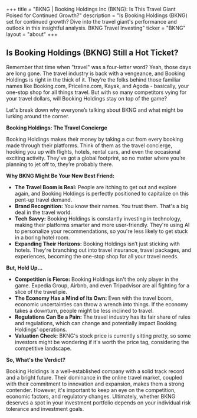 +++
title = "BKNG |  Booking Holdings Inc (BKNG): Is This Travel Giant Poised for Continued Growth?"
description = "Is Booking Holdings (BKNG) set for continued growth? Dive into the travel giant's performance and outlook in this insightful analysis. BKNG Travel Investing"
ticker = "BKNG"
layout = "about"
+++

        


## Is Booking Holdings (BKNG) Still a Hot Ticket? 

Remember that time when "travel" was a four-letter word? Yeah, those days are long gone. The travel industry is back with a vengeance, and Booking Holdings is right in the thick of it. They’re the folks behind those familiar names like Booking.com, Priceline.com, Kayak, and Agoda - basically, your one-stop shop for all things travel. But with so many competitors vying for your travel dollars, will Booking Holdings stay on top of the game? 

Let's break down why everyone’s talking about BKNG and what might be lurking around the corner. 

**Booking Holdings: The Travel Concierge**

Booking Holdings makes their money by taking a cut from every booking made through their platforms. Think of them as the travel concierge, hooking you up with flights, hotels, rental cars, and even the occasional exciting activity. They've got a global footprint, so no matter where you’re planning to jet off to, they’re probably there.

**Why BKNG Might Be Your New Best Friend:**

* **The Travel Boom is Real:**  People are itching to get out and explore again, and Booking Holdings is perfectly positioned to capitalize on this pent-up travel demand. 
* **Brand Recognition:**  You know their names. You trust them. That's a big deal in the travel world. 
* **Tech Savvy:** Booking Holdings is constantly investing in technology, making their platforms smarter and more user-friendly. They're using AI to personalize your recommendations, so you're less likely to get stuck in a boring hotel room.
* **Expanding Their Horizons:**  Booking Holdings isn’t just sticking with hotels. They're branching out into travel insurance, travel packages, and experiences, becoming the one-stop shop for all your travel needs.

**But, Hold Up...**

* **Competition is Fierce:** Booking Holdings isn't the only player in the game. Expedia Group, Airbnb, and even Tripadvisor are all fighting for a slice of the travel pie. 
* **The Economy Has a Mind of Its Own:**  Even with the travel boom, economic uncertainties can throw a wrench into things. If the economy takes a downturn, people might be less inclined to travel.
* **Regulations Can Be a Pain:** The travel industry has its fair share of rules and regulations, which can change and potentially impact Booking Holdings' operations.
* **Valuation Check:**  BKNG's stock price is currently sitting pretty, so some investors might be wondering if it's worth the price tag, considering the competitive landscape.

**So, What's the Verdict?**

Booking Holdings is a well-established company with a solid track record and a bright future. Their dominance in the online travel market, coupled with their commitment to innovation and expansion, makes them a strong contender.  However, it's important to keep an eye on the competition, economic factors, and regulatory changes. Ultimately, whether BKNG deserves a spot in your investment portfolio depends on your individual risk tolerance and investment goals. 

        